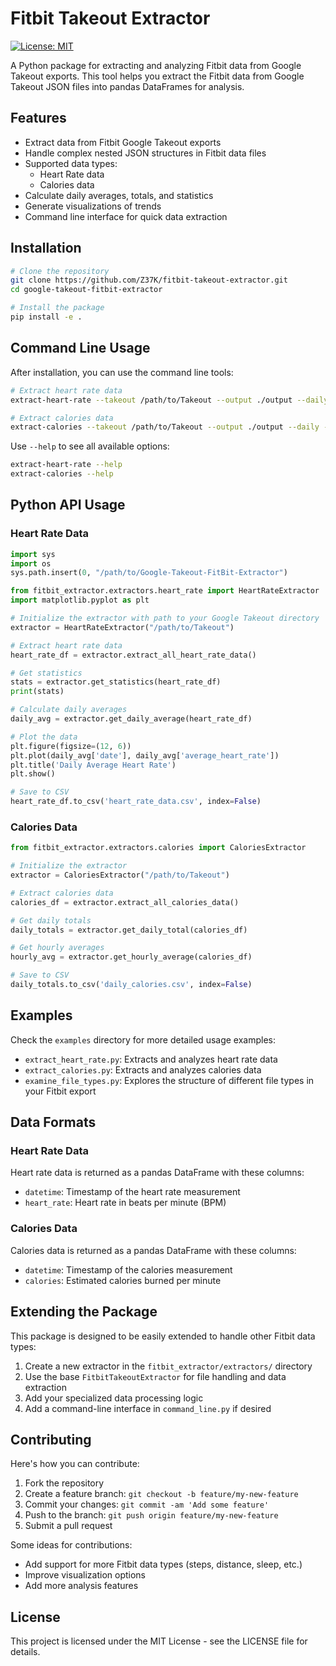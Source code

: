 # Fitbit Takeout Extractor

[![License: MIT](https://img.shields.io/badge/License-MIT-yellow.svg)](https://opensource.org/licenses/MIT)

A Python package for extracting and analyzing Fitbit data from Google Takeout exports. This tool helps you extract the Fitbit data from Google Takeout JSON files into pandas DataFrames for analysis.

## Features

- Extract data from Fitbit Google Takeout exports
- Handle complex nested JSON structures in Fitbit data files
- Supported data types:
  - Heart Rate data
  - Calories data
- Calculate daily averages, totals, and statistics
- Generate visualizations of trends
- Command line interface for quick data extraction

## Installation

```bash
# Clone the repository
git clone https://github.com/Z37K/fitbit-takeout-extractor.git
cd google-takeout-fitbit-extractor

# Install the package
pip install -e .
```

## Command Line Usage

After installation, you can use the command line tools:

```bash
# Extract heart rate data
extract-heart-rate --takeout /path/to/Takeout --output ./output --daily --plot

# Extract calories data
extract-calories --takeout /path/to/Takeout --output ./output --daily --hourly --plot
```

Use `--help` to see all available options:

```bash
extract-heart-rate --help
extract-calories --help
```

## Python API Usage

### Heart Rate Data

```python
import sys
import os
sys.path.insert(0, "/path/to/Google-Takeout-FitBit-Extractor")

from fitbit_extractor.extractors.heart_rate import HeartRateExtractor
import matplotlib.pyplot as plt

# Initialize the extractor with path to your Google Takeout directory
extractor = HeartRateExtractor("/path/to/Takeout")

# Extract heart rate data
heart_rate_df = extractor.extract_all_heart_rate_data()

# Get statistics
stats = extractor.get_statistics(heart_rate_df)
print(stats)

# Calculate daily averages
daily_avg = extractor.get_daily_average(heart_rate_df)

# Plot the data
plt.figure(figsize=(12, 6))
plt.plot(daily_avg['date'], daily_avg['average_heart_rate'])
plt.title('Daily Average Heart Rate')
plt.show()

# Save to CSV
heart_rate_df.to_csv('heart_rate_data.csv', index=False)
```

### Calories Data

```python
from fitbit_extractor.extractors.calories import CaloriesExtractor

# Initialize the extractor
extractor = CaloriesExtractor("/path/to/Takeout")

# Extract calories data
calories_df = extractor.extract_all_calories_data()

# Get daily totals
daily_totals = extractor.get_daily_total(calories_df)

# Get hourly averages
hourly_avg = extractor.get_hourly_average(calories_df)

# Save to CSV
daily_totals.to_csv('daily_calories.csv', index=False)
```

## Examples

Check the `examples` directory for more detailed usage examples:

- `extract_heart_rate.py`: Extracts and analyzes heart rate data
- `extract_calories.py`: Extracts and analyzes calories data
- `examine_file_types.py`: Explores the structure of different file types in your Fitbit export

## Data Formats

### Heart Rate Data

Heart rate data is returned as a pandas DataFrame with these columns:
- `datetime`: Timestamp of the heart rate measurement
- `heart_rate`: Heart rate in beats per minute (BPM)

### Calories Data

Calories data is returned as a pandas DataFrame with these columns:
- `datetime`: Timestamp of the calories measurement
- `calories`: Estimated calories burned per minute

## Extending the Package

This package is designed to be easily extended to handle other Fitbit data types:

1. Create a new extractor in the `fitbit_extractor/extractors/` directory
2. Use the base `FitbitTakeoutExtractor` for file handling and data extraction
3. Add your specialized data processing logic
4. Add a command-line interface in `command_line.py` if desired

## Contributing

Here's how you can contribute:

1. Fork the repository
2. Create a feature branch: `git checkout -b feature/my-new-feature`
3. Commit your changes: `git commit -am 'Add some feature'`
4. Push to the branch: `git push origin feature/my-new-feature`
5. Submit a pull request

Some ideas for contributions:
- Add support for more Fitbit data types (steps, distance, sleep, etc.)
- Improve visualization options
- Add more analysis features

## License

This project is licensed under the MIT License - see the LICENSE file for details.